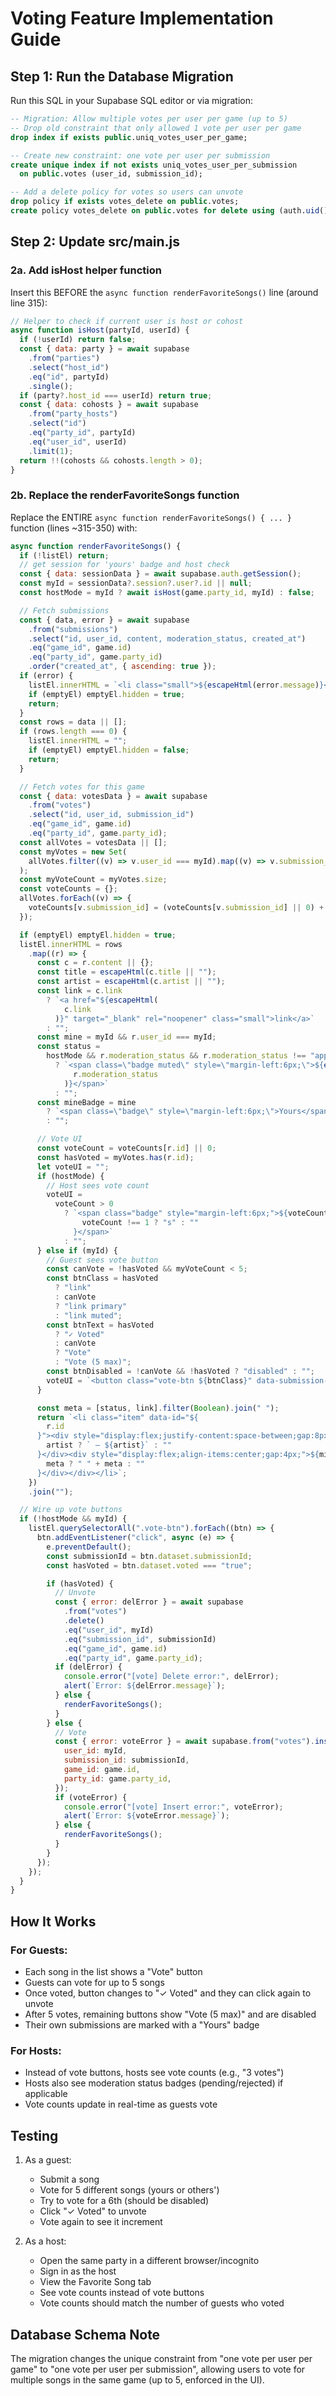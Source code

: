 # Voting Feature Implementation Guide

## Step 1: Run the Database Migration

Run this SQL in your Supabase SQL editor or via migration:

```sql
-- Migration: Allow multiple votes per user per game (up to 5)
-- Drop old constraint that only allowed 1 vote per user per game
drop index if exists public.uniq_votes_user_per_game;

-- Create new constraint: one vote per user per submission
create unique index if not exists uniq_votes_user_per_submission
  on public.votes (user_id, submission_id);

-- Add a delete policy for votes so users can unvote
drop policy if exists votes_delete on public.votes;
create policy votes_delete on public.votes for delete using (auth.uid() = user_id);
```

## Step 2: Update src/main.js

### 2a. Add isHost helper function

Insert this BEFORE the `async function renderFavoriteSongs()` line (around line 315):

```javascript
// Helper to check if current user is host or cohost
async function isHost(partyId, userId) {
  if (!userId) return false;
  const { data: party } = await supabase
    .from("parties")
    .select("host_id")
    .eq("id", partyId)
    .single();
  if (party?.host_id === userId) return true;
  const { data: cohosts } = await supabase
    .from("party_hosts")
    .select("id")
    .eq("party_id", partyId)
    .eq("user_id", userId)
    .limit(1);
  return !!(cohosts && cohosts.length > 0);
}
```

### 2b. Replace the renderFavoriteSongs function

Replace the ENTIRE `async function renderFavoriteSongs() { ... }` function (lines ~315-350) with:

```javascript
async function renderFavoriteSongs() {
  if (!listEl) return;
  // get session for 'yours' badge and host check
  const { data: sessionData } = await supabase.auth.getSession();
  const myId = sessionData?.session?.user?.id || null;
  const hostMode = myId ? await isHost(game.party_id, myId) : false;

  // Fetch submissions
  const { data, error } = await supabase
    .from("submissions")
    .select("id, user_id, content, moderation_status, created_at")
    .eq("game_id", game.id)
    .eq("party_id", game.party_id)
    .order("created_at", { ascending: true });
  if (error) {
    listEl.innerHTML = `<li class="small">${escapeHtml(error.message)}</li>`;
    if (emptyEl) emptyEl.hidden = true;
    return;
  }
  const rows = data || [];
  if (rows.length === 0) {
    listEl.innerHTML = "";
    if (emptyEl) emptyEl.hidden = false;
    return;
  }

  // Fetch votes for this game
  const { data: votesData } = await supabase
    .from("votes")
    .select("id, user_id, submission_id")
    .eq("game_id", game.id)
    .eq("party_id", game.party_id);
  const allVotes = votesData || [];
  const myVotes = new Set(
    allVotes.filter((v) => v.user_id === myId).map((v) => v.submission_id)
  );
  const myVoteCount = myVotes.size;
  const voteCounts = {};
  allVotes.forEach((v) => {
    voteCounts[v.submission_id] = (voteCounts[v.submission_id] || 0) + 1;
  });

  if (emptyEl) emptyEl.hidden = true;
  listEl.innerHTML = rows
    .map((r) => {
      const c = r.content || {};
      const title = escapeHtml(c.title || "");
      const artist = escapeHtml(c.artist || "");
      const link = c.link
        ? `<a href="${escapeHtml(
            c.link
          )}" target="_blank" rel="noopener" class="small">link</a>`
        : "";
      const mine = myId && r.user_id === myId;
      const status =
        hostMode && r.moderation_status && r.moderation_status !== "approved"
          ? `<span class=\"badge muted\" style=\"margin-left:6px;\">${escapeHtml(
              r.moderation_status
            )}</span>`
          : "";
      const mineBadge = mine
        ? `<span class=\"badge\" style=\"margin-left:6px;\">Yours</span>`
        : "";

      // Vote UI
      const voteCount = voteCounts[r.id] || 0;
      const hasVoted = myVotes.has(r.id);
      let voteUI = "";
      if (hostMode) {
        // Host sees vote count
        voteUI =
          voteCount > 0
            ? `<span class="badge" style="margin-left:6px;">${voteCount} vote${
                voteCount !== 1 ? "s" : ""
              }</span>`
            : "";
      } else if (myId) {
        // Guest sees vote button
        const canVote = !hasVoted && myVoteCount < 5;
        const btnClass = hasVoted
          ? "link"
          : canVote
          ? "link primary"
          : "link muted";
        const btnText = hasVoted
          ? "✓ Voted"
          : canVote
          ? "Vote"
          : "Vote (5 max)";
        const btnDisabled = !canVote && !hasVoted ? "disabled" : "";
        voteUI = `<button class="vote-btn ${btnClass}" data-submission-id="${r.id}" data-voted="${hasVoted}" ${btnDisabled} style="margin-left:6px;font-size:12px;padding:2px 8px;">${btnText}</button>`;
      }

      const meta = [status, link].filter(Boolean).join(" ");
      return `<li class="item" data-id="${
        r.id
      }"><div style="display:flex;justify-content:space-between;gap:8px;align-items:center;"><div><strong>${title}</strong>${
        artist ? ` — ${artist}` : ""
      }</div><div style="display:flex;align-items:center;gap:4px;">${mineBadge}${voteUI}${
        meta ? " " + meta : ""
      }</div></div></li>`;
    })
    .join("");

  // Wire up vote buttons
  if (!hostMode && myId) {
    listEl.querySelectorAll(".vote-btn").forEach((btn) => {
      btn.addEventListener("click", async (e) => {
        e.preventDefault();
        const submissionId = btn.dataset.submissionId;
        const hasVoted = btn.dataset.voted === "true";

        if (hasVoted) {
          // Unvote
          const { error: delError } = await supabase
            .from("votes")
            .delete()
            .eq("user_id", myId)
            .eq("submission_id", submissionId)
            .eq("game_id", game.id)
            .eq("party_id", game.party_id);
          if (delError) {
            console.error("[vote] Delete error:", delError);
            alert(`Error: ${delError.message}`);
          } else {
            renderFavoriteSongs();
          }
        } else {
          // Vote
          const { error: voteError } = await supabase.from("votes").insert({
            user_id: myId,
            submission_id: submissionId,
            game_id: game.id,
            party_id: game.party_id,
          });
          if (voteError) {
            console.error("[vote] Insert error:", voteError);
            alert(`Error: ${voteError.message}`);
          } else {
            renderFavoriteSongs();
          }
        }
      });
    });
  }
}
```

## How It Works

### For Guests:

- Each song in the list shows a "Vote" button
- Guests can vote for up to 5 songs
- Once voted, button changes to "✓ Voted" and they can click again to unvote
- After 5 votes, remaining buttons show "Vote (5 max)" and are disabled
- Their own submissions are marked with a "Yours" badge

### For Hosts:

- Instead of vote buttons, hosts see vote counts (e.g., "3 votes")
- Hosts also see moderation status badges (pending/rejected) if applicable
- Vote counts update in real-time as guests vote

## Testing

1. As a guest:

   - Submit a song
   - Vote for 5 different songs (yours or others')
   - Try to vote for a 6th (should be disabled)
   - Click "✓ Voted" to unvote
   - Vote again to see it increment

2. As a host:
   - Open the same party in a different browser/incognito
   - Sign in as the host
   - View the Favorite Song tab
   - See vote counts instead of vote buttons
   - Vote counts should match the number of guests who voted

## Database Schema Note

The migration changes the unique constraint from "one vote per user per game" to "one vote per user per submission", allowing users to vote for multiple songs in the same game (up to 5, enforced in the UI).
